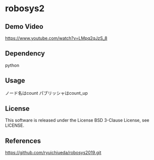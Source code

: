 # robosys2
## Demo Video
https://www.youtube.com/watch?v=LMpq2qJzS_8
## Dependency 
python
## Usage
ノード名はcount
パブリッシャはcount_up


## License  
This software is released under the License BSD 3-Clause License, see LICENSE.
## References
https://github.com/ryuichiueda/robosys2019.git

